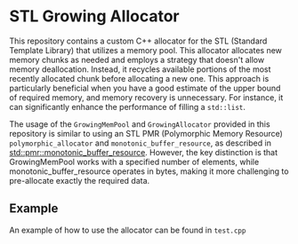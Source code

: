 # STL Growing Allocator

This repository contains a custom C++ allocator for the STL (Standard Template Library) that utilizes a memory pool. This allocator allocates new memory chunks as needed and employs a strategy that doesn't allow memory deallocation. Instead, it recycles available portions of the most recently allocated chunk before allocating a new one. This approach is particularly beneficial when you have a good estimate of the upper bound of required memory, and memory recovery is unnecessary. For instance, it can significantly enhance the performance of filling a `std::list`.

The usage of the `GrowingMemPool` and `GrowingAllocator` provided in this repository is similar to using an STL PMR (Polymorphic Memory Resource) `polymorphic_allocator` and `monotonic_buffer_resource`, as described in [std::pmr::monotonic_buffer_resource](https://en.cppreference.com/w/cpp/memory/monotonic_buffer_resource). However, the key distinction is that GrowingMemPool works with a specified number of elements, while monotonic_buffer_resource operates in bytes, making it more challenging to pre-allocate exactly the required data.

## Example

An example of how to use the allocator can be found in `test.cpp`
